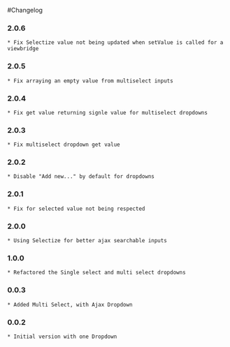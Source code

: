 #Changelog

### 2.0.6
    * Fix Selectize value not being updated when setValue is called for a viewbridge

### 2.0.5
    * Fix arraying an empty value from multiselect inputs

### 2.0.4
    * Fix get value returning signle value for multiselect dropdowns
    
### 2.0.3
    * Fix multiselect dropdown get value 
    
### 2.0.2
    * Disable "Add new..." by default for dropdowns

### 2.0.1
    * Fix for selected value not being respected 

### 2.0.0
    * Using Selectize for better ajax searchable inputs
    
### 1.0.0
    * Refactored the Single select and multi select dropdowns

### 0.0.3
    * Added Multi Select, with Ajax Dropdown

### 0.0.2
    * Initial version with one Dropdown